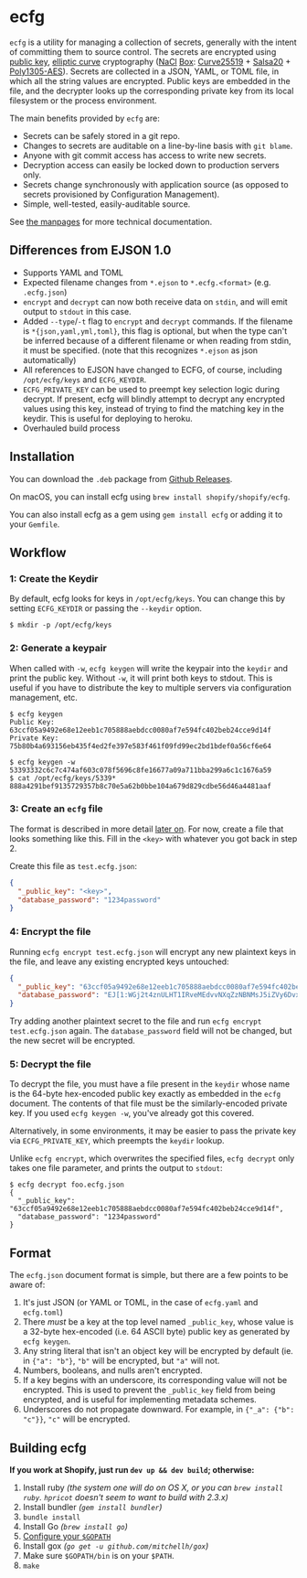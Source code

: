# ecfg

`ecfg` is a utility for managing a collection of secrets, generally with the
intent of committing them to source control. The secrets are encrypted using
[public key](http://en.wikipedia.org/wiki/Public-key_cryptography), [elliptic
curve](http://en.wikipedia.org/wiki/Elliptic_curve_cryptography) cryptography
([NaCl](http://nacl.cr.yp.to/) [Box](http://nacl.cr.yp.to/box.html):
[Curve25519](http://en.wikipedia.org/wiki/Curve25519) +
[Salsa20](http://en.wikipedia.org/wiki/Salsa20) +
[Poly1305-AES](http://en.wikipedia.org/wiki/Poly1305-AES)). Secrets are
collected in a JSON, YAML, or TOML file, in which all the string values are encrypted.
Public keys are embedded in the file, and the decrypter looks up the
corresponding private key from its local filesystem or the process environment.

The main benefits provided by `ecfg` are:

* Secrets can be safely stored in a git repo.
* Changes to secrets are auditable on a line-by-line basis with `git blame`.
* Anyone with git commit access has access to write new secrets.
* Decryption access can easily be locked down to production servers only.
* Secrets change synchronously with application source (as opposed to secrets
  provisioned by Configuration Management).
* Simple, well-tested, easily-auditable source.

See [the manpages](https://shopify.github.io/ecfg) for more technical documentation.

## Differences from EJSON 1.0

* Supports YAML and TOML
* Expected filename changes from `*.ejson` to `*.ecfg.<format>` (e.g.
  `.ecfg.json`)
* `encrypt` and `decrypt` can now both receive data on `stdin`, and will emit
  output to `stdout` in this case.
* Added `--type`/`-t` flag to `encrypt` and `decrypt` commands. If the filename
  is `*{json,yaml,yml,toml}`, this flag is optional, but when the type can't
  be inferred because of a different filename or when reading from stdin, it
  must be specified. (note that this recognizes `*.ejson` as json automatically)
* All references to EJSON have changed to ECFG, of course, including
  `/opt/ecfg/keys` and `ECFG_KEYDIR`.
* `ECFG_PRIVATE_KEY` can be used to preempt key selection logic during decrypt.
  If present, ecfg will blindly attempt to decrypt any encrypted values using
  this key, instead of trying to find the matching key in the keydir. This is
  useful for deploying to heroku.
* Overhauled build process

## Installation

You can download the `.deb` package from [Github
Releases](https://github.com/Shopify/ecfg/releases).

On macOS, you can install ecfg using `brew install shopify/shopify/ecfg`.

You can also install ecfg as a gem using `gem install ecfg` or adding it to
your `Gemfile`.

## Workflow

### 1: Create the Keydir

By default, ecfg looks for keys in `/opt/ecfg/keys`. You can change this by
setting `ECFG_KEYDIR` or passing the `--keydir` option.

```
$ mkdir -p /opt/ecfg/keys
```

### 2: Generate a keypair

When called with `-w`, `ecfg keygen` will write the keypair into the `keydir`
and print the public key. Without `-w`, it will print both keys to stdout. This
is useful if you have to distribute the key to multiple servers via
configuration management, etc.

```
$ ecfg keygen
Public Key:
63ccf05a9492e68e12eeb1c705888aebdcc0080af7e594fc402beb24cce9d14f
Private Key:
75b80b4a693156eb435f4ed2fe397e583f461f09fd99ec2bd1bdef0a56cf6e64
```

```
$ ecfg keygen -w
53393332c6c7c474af603c078f5696c8fe16677a09a711bba299a6c1c1676a59
$ cat /opt/ecfg/keys/5339*
888a4291bef9135729357b8c70e5a62b0bbe104a679d829cdbe56d46a4481aaf
```

### 3: Create an `ecfg` file

The format is described in more detail [later on](#format). For now, create a
file that looks something like this. Fill in the `<key>` with whatever you got
back in step 2.

Create this file as `test.ecfg.json`:

```json
{
  "_public_key": "<key>",
  "database_password": "1234password"
}
```

### 4: Encrypt the file

Running `ecfg encrypt test.ecfg.json` will encrypt any new plaintext keys in the
file, and leave any existing encrypted keys untouched:

```json
{
  "_public_key": "63ccf05a9492e68e12eeb1c705888aebdcc0080af7e594fc402beb24cce9d14f",
  "database_password": "EJ[1:WGj2t4znULHT1IRveMEdvvNXqZzNBNMsJ5iZVy6Dvxs=:kA6ekF8ViYR5ZLeSmMXWsdLfWr7wn9qS:fcHQtdt6nqcNOXa97/M278RX6w==]"
}
```

Try adding another plaintext secret to the file and run `ecfg encrypt
test.ecfg.json` again. The `database_password` field will not be changed, but
the new secret will be encrypted.

### 5: Decrypt the file

To decrypt the file, you must have a file present in the `keydir` whose name is
the 64-byte hex-encoded public key exactly as embedded in the `ecfg` document.
The contents of that file must be the similarly-encoded private key. If you
used `ecfg keygen -w`, you've already got this covered.

Alternatively, in some environments, it may be easier to pass the private key
via `ECFG_PRIVATE_KEY`, which preempts the `keydir` lookup.

Unlike `ecfg encrypt`, which overwrites the specified files, `ecfg decrypt`
only takes one file parameter, and prints the output to `stdout`:

```
$ ecfg decrypt foo.ecfg.json
{
  "_public_key": "63ccf05a9492e68e12eeb1c705888aebdcc0080af7e594fc402beb24cce9d14f",
  "database_password": "1234password"
}
```

## Format

The `ecfg.json` document format is simple, but there are a few points to be aware
of:

1. It's just JSON (or YAML or TOML, in the case of `ecfg.yaml` and `ecfg.toml`)
2. There *must* be a key at the top level named `_public_key`, whose value is a
   32-byte hex-encoded (i.e. 64 ASCII byte) public key as generated by `ecfg
   keygen`.
3. Any string literal that isn't an object key will be encrypted by default (ie.
   in `{"a": "b"}`, `"b"` will be encrypted, but `"a"` will not.
4. Numbers, booleans, and nulls aren't encrypted.
5. If a key begins with an underscore, its corresponding value will not be
   encrypted. This is used to prevent the `_public_key` field from being
   encrypted, and is useful for implementing metadata schemes.
6. Underscores do not propagate downward. For example, in `{"_a": {"b": "c"}}`,
   `"c"` will be encrypted.

## Building ecfg

**If you work at Shopify, just run `dev up && dev build`; otherwise:**

1. Install ruby *(the system one will do on OS X, or you can `brew install ruby`. `hpricot` doesn't seem to want to build with 2.3.x)*
1. Install bundler *(`gem install bundler`)*
1. `bundle install`
1. Install Go *(`brew install go`)*
1. [Configure your `$GOPATH`](https://github.com/golang/go/wiki/GOPATH)
1. Install gox *(`go get -u github.com/mitchellh/gox`)*
1. Make sure `$GOPATH/bin` is on your `$PATH`.
1. `make`
